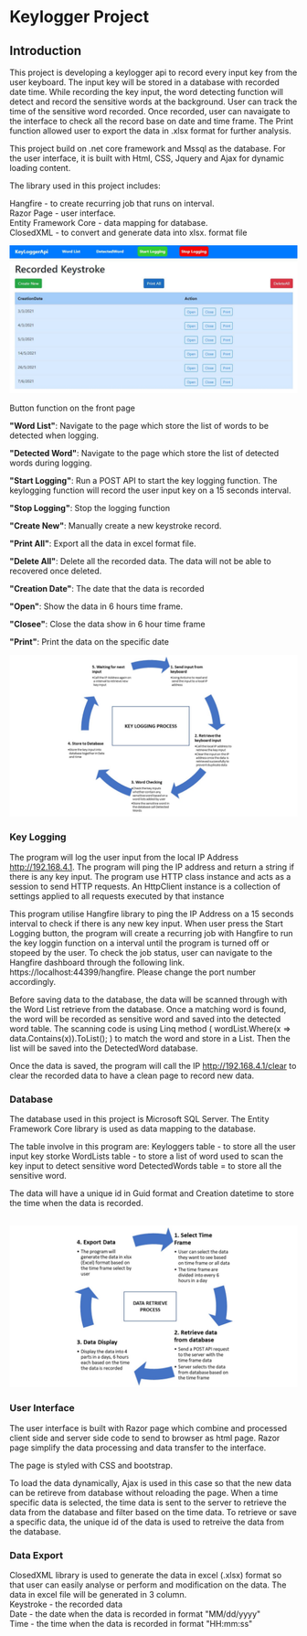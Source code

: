 # Keylogger Project

## Introduction
This project is developing a keylogger api to record every input key from the user keyboard. The input key will be stored in a database with recorded date time. 
While recording the key input, the word detecting function will detect and record the sensitive words at the background. User can track the time of the sensitive word recorded.
Once recorded, user can navaigate to the interface to check all the record base on date and time frame. 
The Print function allowed user to export the data in .xlsx format for further analysis. 

This project build on .net core framework and Mssql as the database. 
For the user interface, it is built with Html, CSS, Jquery and Ajax for dynamic loading content. 

The library used in this project includes:<br/>

Hangfire - to create recurring job that runs on interval.<br/>
Razor Page - user interface.<br/>
Entity Framework Core - data mapping for database.<br/>
ClosedXML - to convert and generate data into xlsx. format file<br/>


![alt text](https://github.com/yihanglim/KeyLoggerApi/blob/9ace863d0d2a28731ba0bb1bdffeb70a1ea87836/KeyloggerHomePage.JPG)

Button function on the front page<br/>

**"Word List"**: Navigate to the page which store the list of words to be detected when logging.<br/>

**"Detected Word"**: Navigate to the page which store the list of detected words during logging.<br/>

**"Start Logging"**: Run a POST API to start the key logging function. The keylogging function will record the user input key on a 15 seconds interval.<br/>

**"Stop Logging"**: Stop the logging function<br/>

**"Create New"**: Manually create a new keystroke record.<br/>

**"Print All"**: Export all the data in excel format file.<br/>

**"Delete All"**: Delete all the recorded data. The data will not be able to recovered once deleted.<br/>

**"Creation Date"**: The date that the data is recorded<br/>

**"Open"**: Show the data in 6 hours time frame.<br/>

**"Closee"**: Close the data show in 6 hour time frame<br/>

**"Print"**: Print the data on the specific date<br/>


![Key Logging Process](KeyLoggingProcess.jpg)


### Key Logging

The program will log the user input from the local IP Address http://192.168.4.1. The program will ping the IP address and return a string if there is any key input.
The program use HTTP class instance and acts as a session to send HTTP requests. 
An HttpClient instance is a collection of settings applied to all requests executed by that instance

This program utilise Hangfire library to ping the IP Address on a 15 seconds interval to check if there is any new key input.
When user press the Start Logging button, the program will create a recurring job with Hangfire to run the key loggin function on a interval until the program is turned off or stopeed by the user.
To check the job status, user can navigate to the Hangfire dashboard through the following link. https://localhost:44399/hangfire. Please change the port number accordingly.

Before saving data to the database, the data will be scanned through with the Word List retrieve from the database. Once a matching word is found, the word will be recorded as sensitive word and saved into the detected word table.
The scanning code is using Linq method ( wordList.Where(x => data.Contains(x)).ToList(); ) to match the word and store in a List. Then the list will be saved into the DetectedWord database.

Once the data is saved, the program will call the IP http://192.168.4.1/clear to clear the recorded data to have a clean page to record new data. 

### Database  
The database used in this project is Microsoft SQL Server. The Entity Framework Core library is used as data mapping to the database.  

The table involve in this program are:
Keyloggers table - to store all the user input key storke
WordLists table - to store a list of word used to scan the key input to detect sensitive word
DetectedWords table = to store all the sensitive word. 

The data will have a unique id in Guid format and Creation datetime to store the time when the data is recorded.
<br/>
<br/>

![Data Retrieve Process](DataRetrieveProcess.jpg)


### User Interface  

The user interface is built with Razor page which combine and processed client side and server side code to send to browser as html page. 
Razor page simplify the data processing and data transfer to the interface. 

The page is styled with CSS and bootstrap. 

To load the data dynamically, Ajax is used in this case so that the new data can be retireve from database without reloading the page.
When a time specific data is selected, the time data is sent to the server to retrieve the data from the database and filter based on the time data.
To retrieve or save a specific data, the unique id of the data is used to retreive the data from the database.


### Data Export

ClosedXML library is used to generate the data in excel (.xlsx) format so that user can easily analyse or perform and modification on the data.
The data in excel file will be generated in 3 column.  <br/>
Keystroke - the recorded data<br/>
Date - the date when the data is recorded in format "MM/dd/yyyy"<br/>
Time - the time when the data is recorded in format "HH:mm:ss"<br/>
